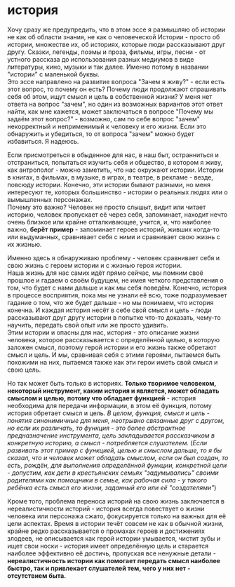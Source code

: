 # история

Хочу сразу же предупредить, что в этом эссе я размышляю об истории не как об области знания, не как о человеческой Истории - просто об истории, множестве их, об историях, которые люди рассказывают друг другу. Сказки, легенды, поэмы и проза, фильмы, игры, песни - от устного рассказа до использования разных медиумов в виде литературы, кино, музыки и так далее. Именно потому в названии "истории" с маленькой буквы.  
Это эссе направлено на развитие вопроса "Зачем я живу?" - если есть этот вопрос, то почему он есть? Почему люди продолжают спрашивать себя об этом, ищут смысл и цель в собственной жизни? У меня нет ответа на вопрос "зачем", но один из возможных вариантов этот ответ найти, как мне кажется, может заключаться в вопросе "Почему мы задаём этот вопрос?" - возможно, сам по себе вопрос "зачем" некорректный и неприменимый к человеку и его жизни. Если это обнаружить и убедиться, то от вопроса "зачем" можно будет избавиться. Я надеюсь.  


Если присмотреться в обыденное для нас, в наш быт, остранниться и отстраниться, попытаться изучить себя и общество, в котором я живу, как антрополог - можно заметить, что нас окружают истории. Истории в книгах, в фильмах, в музыке, в играх, в театре, в рекламе - везде, повсюду истории. Конечно, эти истории бывают разными, но меня интересуют те, которых большинство - истории о реальных людях или о вымышленных персонажах.  
Почему это важно? Человек не просто слышыт, видит или читает историю, человек пропускает её через себя, запоминает, находит нечто очень близкое или крайне отталкивающее, учится, и, что наиболее важно, __берёт пример__ - запоминает героев историй, живших когда-то или выдуманных, сравнивает себя с ними и сравнивает свою жизнь с их жизнью.  

Именно здесь я обнаруживаю проблему - человек сравнивает себя и свою жизнь с героем истории и с жизнью героя истории.  
Наша жизнь для нас самих идёт прямо сейчас, мы помним своё прошлое и гадаем о своём будущем, не имея четкого представления о том, что будет с нами дальше и как мы себя поведём. Конечно, история в процессе восприятия, пока мы не узнали её всю, тоже подразумевает гадание о том, что же будет дальше - но мы понимаем, что история конечна. И каждая история несёт в себе свой смысл и цель - люди рассказывают друг другу истории в попытке что-то доказать, чему-то научить, передать свой опыт или же просто удивить.  
Этим истории и опасны для нас, история - это описание жизни человека, которое рассказывается с определённой целью, в которую заложен смысл, поэтому герой истории и его жизнь также обретают смысл и цель. И мы, сравнивая себя с этими героями, пытаемся быть похожими на них, пытаемся также как эти герои иметь свой смысл и свою цель.

Но так может быть только в историях. __Только творимое человеком, некоторый инструмент, каким история и является, может обладать смыслом и целью, потому что обладает функцией__ - история необходима для передачи информации, в этом её функция, потому история обретает смысл и цель. _В целом, функция, смысл и цель - понятия синонимичные для меня, неотрывно связанные друг с другом, но если их различать, то функция - это более абстрактное предназначение инструмента, цель закладывается рассказчиком в конкретную историю, а смысл - потребляется слушателем._ (_Если развивать этот пример с функцией, целью и смыслом дальше, то я бы сказал, что и человек может обладать смыслом, если он был создан, то есть, рождён, для выполнения определённой функции, конкретной цели - допустим, как дети в крестьянских семьях "задумывались" своими родителями как помощники в семье, как рабочая сила - у такого ребёнка есть смысл его жизни, заданный  его или её "создателями"_)


Кроме того, проблема переноса историй на свою жизнь заключается в нереалистичности историй - история всегда повествует о жизни человека или персонажа сжато, фокусируется только на важных для её цели аспектах. Время в истории течёт совсем не как в обычной жизни, крайне редко рассказывается о промахах героев и достижениях злодеев, не описывается как герой истории умывается, чистит зубы и ищет свои носки - история имеет определённую цель и старается наиболее эффективно её достичь, пропуская все ненужные детали - __нереалистичность истории как помогает передать смысл наиболее быстро, так и привлекает слушателей тем, чего у них нет - отсутствием быта.__
